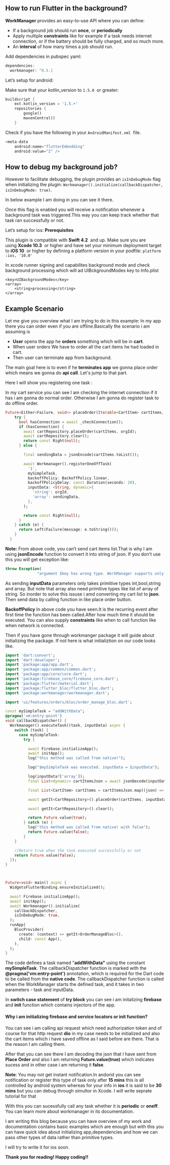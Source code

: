 ## How to run Flutter in the background?

**WorkManager** provides an easy-to-use API where you can define:

- If a background job should run **once**, or **periodically**
- Apply multiple **constraints** like for example if a task needs internet connection, or if the battery should be fully charged, and so much more.
- An **interval** of how many times a job should run.

Add dependencies in pubspec yaml:

```dart
dependencies:
  workmanager: ^0.5.1
```

Let’s setup for android:

Make sure that your kotlin_version to `1.5.0`
 or greater:

```dart
buildscript {
    ext.kotlin_version = '1.5.+'
    repositories {
        google()
        mavenCentral()
    }

```

Check if you have the following in your `AndroidManifest.xml`
 file.

```dart
<meta-data
    android:name="flutterEmbedding"
    android:value="2" />
```

## How to debug my background job?

However to facilitate debugging, the plugin provides an `isInDebugMode` flag when initializing the plugin: `Workmanager().initialize(callbackDispatcher, isInDebugMode: true)`.

In below example I am doing in you can see it there.

Once this flag is enabled you will receive a notification whenever a background task was triggered.This way you can keep track whether that task ran successfully or not.

 Let’s setup for ios:
**Prerequisites**

This plugin is compatible with **Swift 4.2**
 and up. Make sure you are using **Xcode 10.3**
 or higher and have set your minimum deployment target to **iOS 10**
 or higher by defining a platform version in your podfile: `platform :ios, '10.0'`

In xcode runner signing and capabilites  background mode and check background processing which will ad UIBckgroundModes key to Info.plist

```
<key>UIBackgroundModes</key>
<array>
	<string>processing</string>
</array>
```

<!-- Will continue on android then come to on ios part: -->

## Example Scenario

Let me give you overview what I am trying to do in this example:
In my app there you can order even if you are offline.Basically the scenario i am assuming is

- **User** opens the app he **orders** something which will be in **cart**.
- When user orders We have to order all the cart items he had loaded in cart.
- Then user can terminate app from background.

The main goal here is to even if he **terminates app** we gonna place order which means we gonna do **api call**.
Let's jump to that part.

Here I will show you registering one task :

In my cart service you can see I am checking the internet connection if it has i am gonna do normal order.
Otherwise I am gonna do register task to do offline order.

```dart
Future<Either<Failure, void>> placeOrder(Iterable<CartItem> cartItems, String orgId) async {
    try {
      bool hasConnection = await _checkConnection();
      if (hasConnection) {
        await cartRepository.placeOrder(cartItems, orgId);
        await cartRepository.clear();
        return const Right(null);
      } else {

        final sendingData = jsonEncode(cartItems.toList());

        await Workmanager().registerOneOffTask(
          '1',
          mySimpleTask,
          backoffPolicy: BackoffPolicy.linear,
          backoffPolicyDelay: const Duration(seconds: 20),
          inputData: <String, dynamic>{
            'string': orgId,
            'array': sendingData,
          },
        );

        return const Right(null);
      }
    } catch (e) {
      return Left(Failure(message: e.toString()));
    }
  }
```

**Note:** From above code, you can’t send cart items list.That is why I am using **jsonEncode** function to convert it into string of json. If you don't use this you will get exception like:

```dart
throw Exception(
              "argument $key has wrong type. WorkManager supports only int, bool, double, String and their list");
```

As sending **inputData** parameters only takes primitive types int,bool,string and array. But note that array also need primitive types like list of array of string. So inorder to solve this issuse i amd converting my cart list to **json**. Then send data by calling function in like place order button.

**BackoffPolicy** In above code you have seen.It is the recurring event after first time the function has been called.After how much time it should be executed. You can also supply **constraints** like when to call function like when network is
connected.

Then if you have gone through workmanger package it will guide about initializing the package. If not here is what
initializtion on our code looks like.

```dart
import 'dart:convert';
import 'dart:developer';
import 'package:app/app.dart';
import 'package:app/common/common.dart';
import 'package:app/core/core.dart';
import 'package:firebase_core/firebase_core.dart';
import 'package:flutter/material.dart';
import 'package:flutter_bloc/flutter_bloc.dart';
import 'package:workmanager/workmanager.dart';

import 'ui/features/orders/bloc/order_manage_bloc.dart';

const mySimpleTask = "addWithData";
@pragma('vm:entry-point')
void callbackDispatcher() {
  Workmanager().executeTask((task, inputData) async {
    switch (task) {
      case mySimpleTask:
        try {

          await Firebase.initializeApp();
          await initApp();
          log("this method was called from native!");

          log("$mySimpleTask was executed. inputData = $inputData");

          log(inputData?['array']);
          final List<dynamic> cartItemsJson = await jsonDecode(inputData?['array']);

          final List<CartItem> cartItems = cartItemsJson.map((json) => CartItem.fromJson(json)).toList();

          await getIt<CartRepository>().placeOrder(cartItems, inputData?['string']);

          await getIt<CartRepository>().clear();

          return Future.value(true);
        } catch (e) {
          log("this method was called from native! with false");
          return Future.value(false);
        }
    }

    //Return true when the task executed successfully or not
    return Future.value(false);
  });
}



Future<void> main() async {
  WidgetsFlutterBinding.ensureInitialized();

  await Firebase.initializeApp();
  await initApp();
  await Workmanager().initialize(
    callbackDispatcher,
    isInDebugMode: true,
  );
  runApp(
    BlocProvider(
      create: (context) => getIt<OrderManageBloc>(),
      child: const App(),
    ),
  );
}
```

The code defines a task named "**addWithData"** using the constant **mySimpleTask**. The callbackDispatcher function is marked with the **@pragma('vm:entry-point')** annotation, which is required for the Dart code to be called from the **native code**. The callbackDispatcher function is called when the WorkManager starts the defined task, and it takes in two parameters - task and inputData.

In **switch case statement** of **try block** you can see i am initalizing **firebase** and **init** function which contains injectors of the app.

#### Why i am initializing firebase and service locators or init function?

You can see i am calling api request which need authorization token and of course for that http request **dio** in my
case needs to be initialized and also the cart items which i have saved offline as I said before are there. That is the
reason I am calling them.

After that you can see there I am decoding the json that I have sent from **Place Order** and also I am returning
**Future.value(true)** which indicates sucess and in other case i am returning it **false**.

**Note**: You may not get instant notification.In andorid you can see notification or register this type of task only after **15 mins** this is all controlled by android system whereas for your info in **ios** it is said to be **30 mins**
but you can debug through simultor in Xcode. I will write seprate tutorial for that

With this you can sucessfully call any task whether it is **periodic** or **oneff**.
You can learn more about workmanager in its documentation.

I am writing this blog because you can have overview of my work and documentation contains basic examples which are enough but with this you can have quick idea about initializing app,dependencies and how we can pass other types of data rather than primitive types.

I will try to write it for ios soon.

**Thank you for reading! Happy coding!!**
